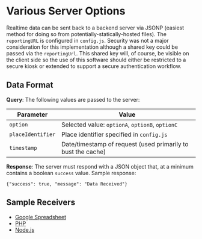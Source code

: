 # Various Server Options

Realtime data can be sent back to a backend server via JSONP (easiest method for doing so from potentially-statically-hosted files).  The `reportingURL` is configured in `config.js`.  Security was not a major consideration for this implementation although a shared key could be passed via the `reportingUrl`.  This shared key will, of course, be visible on the client side so the use of this software should either be restricted to a secure kiosk or extended to support a secure authentication workflow.

## Data Format

**Query**: The following values are passed to the server:

| Parameter    | Value |
| -------- | ------- |
| `option`  | Selected value: `optionA`, `optionB`, `optionC` |
| `placeIdentifier` | Place identifier specified in `config.js`     |
| `timestamp` | Date/timestamp of request (used primarily to bust the cache) |

**Response**: The server must respond with a JSON object that, at a minimum contains a boolean `success` value.  Sample response:

```
{"success": true, "message": "Data Received"}
```


## Sample Receivers

- [Google Spreadsheet](GoogleSpreadsheet/)
- [PHP](PHP/)
- [Node.js](Node.js/)

